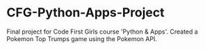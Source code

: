 # CFG-Python-Apps-Project
Final project for Code First Girls course 'Python &amp; Apps'. Created a Pokemon Top Trumps game using the Pokemon API.
